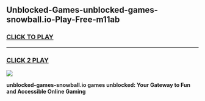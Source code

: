 
## Unblocked-Games-unblocked-games-snowball.io-Play-Free-m11ab
<h3>
<a href="https://premium76.site?title=unblocked-games-snowball.io&ref=17A">CLICK TO PLAY</a></h3>
<hr>

<h3>
<a href="https://premium76.site?title=unblocked-games-snowball.io&ref=17A">CLICK 2 PLAY</a>
  
</h3>

<a href="https://premium76.site?title=unblocked-games-snowball.io&ref=17A"><img src="https://clearcache.store/games.png"></a>


**unblocked-games-snowball.io games unblocked: Your Gateway to Fun and Accessible Online Gaming**
